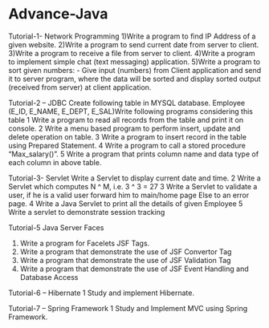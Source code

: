 # Advance-Java
Tutorial-1- Network Programming
1)Write  a program  to find IP Address of a given website.
2)Write a program to send current date from server to client.
3)Write a program to receive a  file from server to client.
4)Write a program to  implement simple chat (text messaging) application.
5)Write a program to sort given numbers:  - Give  input (numbers) from  Client  application and  send it to server program, where the data will be sorted and display sorted output (received  from server) at client application.

Tutorial-2 – JDBC
Create following table in MYSQL database.
Employee (E_ID, E_NAME, E_DEPT, E_SAL)Write following programs considering this table
1 Write a program to read all records from the table and print it on console.
2 Write a menu based program to perform insert,	update and delete operation on table. 3 Write a program to insert record in the 		table using 
	Prepared Statement.
4 Write a program to call a stored procedure “Max_salary()”. 5 Write a program that prints column name and data type of each column in above table.
	
Tutorial-3- Servlet
Write a Servlet to display current date and time.
2 Write a Servlet which computes N ^ M, i.e. 3 ^ 3 = 27
3 Write a Servlet to validate a user, if he is a valid user forward him to main/home page Else to an error page.
4 Write a Java Servlet to print all the details of given Employee 
5 Write a servlet to demonstrate session tracking


Tutorial-5 Java Server Faces
1. Write a program for Facelets JSF Tags.
2. Write a program that demonstrate the use of JSF Convertor Tag 
3. Write a program that demonstrate the use of JSF Validation Tag 
4. Write a program that demonstrate the use of JSF Event Handling and Database Access 

Tutorial-6 – Hibernate
1 Study and implement Hibernate.

Tutorial-7 – Spring Framework
1 Study and Implement MVC using Spring Framework.
